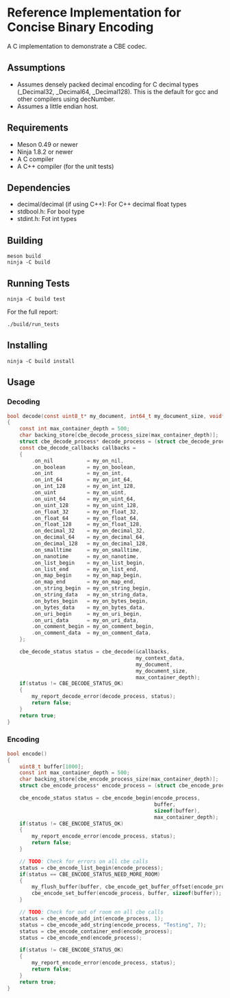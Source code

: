 Reference Implementation for Concise Binary Encoding
====================================================

A C implementation to demonstrate a CBE codec.


Assumptions
-----------

 * Assumes densely packed decimal encoding for C decimal types (_Decimal32, _Decimal64, _Decimal128). This is the default for gcc and other compilers using decNumber.
 * Assumes a little endian host.



Requirements
------------

  * Meson 0.49 or newer
  * Ninja 1.8.2 or newer
  * A C compiler
  * A C++ compiler (for the unit tests)



Dependencies
------------

 * decimal/decimal (if using C++): For C++ decimal float types
 * stdbool.h: For bool type
 * stdint.h: Fot int types



Building
--------

    meson build
    ninja -C build



Running Tests
-------------

    ninja -C build test

For the full report:

    ./build/run_tests



Installing
----------

    ninja -C build install



Usage
-----

### Decoding

```c
bool decode(const uint8_t* my_document, int64_t my_document_size, void* my_context_data)
{
    const int max_container_depth = 500;
    char backing_store[cbe_decode_process_size(max_container_depth)];
    struct cbe_decode_process* decode_process = (struct cbe_decode_process*)backing_store;
    const cbe_decode_callbacks callbacks =
    {
        .on_nil           = my_on_nil,
        .on_boolean       = my_on_boolean,
        .on_int           = my_on_int,
        .on_int_64        = my_on_int_64,
        .on_int_128       = my_on_int_128,
        .on_uint          = my_on_uint,
        .on_uint_64       = my_on_uint_64,
        .on_uint_128      = my_on_uint_128,
        .on_float_32      = my_on_float_32,
        .on_float_64      = my_on_float_64,
        .on_float_128     = my_on_float_128,
        .on_decimal_32    = my_on_decimal_32,
        .on_decimal_64    = my_on_decimal_64,
        .on_decimal_128   = my_on_decimal_128,
        .on_smalltime     = my_on_smalltime,
        .on_nanotime      = my_on_nanotime,
        .on_list_begin    = my_on_list_begin,
        .on_list_end      = my_on_list_end,
        .on_map_begin     = my_on_map_begin,
        .on_map_end       = my_on_map_end,
        .on_string_begin  = my_on_string_begin,
        .on_string_data   = my_on_string_data,
        .on_bytes_begin   = my_on_bytes_begin,
        .on_bytes_data    = my_on_bytes_data,
        .on_uri_begin     = my_on_uri_begin,
        .on_uri_data      = my_on_uri_data,
        .on_comment_begin = my_on_comment_begin,
        .on_comment_data  = my_on_comment_data,
    };

    cbe_decode_status status = cbe_decode(&callbacks,
                                          my_context_data,
                                          my_document,
                                          my_document_size,
                                          max_container_depth);
    if(status != CBE_DECODE_STATUS_OK)
    {
        my_report_decode_error(decode_process, status);
        return false;
    }
    return true;
}
```


### Encoding

```c
bool encode()
{
    uint8_t buffer[1000];
    const int max_container_depth = 500;
    char backing_store[cbe_encode_process_size(max_container_depth)];
    struct cbe_encode_process* encode_process = (struct cbe_encode_process*)backing_store;

    cbe_encode_status status = cbe_encode_begin(encode_process,
                                                buffer,
                                                sizeof(buffer),
                                                max_container_depth);
    if(status != CBE_ENCODE_STATUS_OK)
    {
        my_report_encode_error(encode_process, status);
        return false;
    }

    // TODO: Check for errors on all cbe calls
    status = cbe_encode_list_begin(encode_process);
    if(status == CBE_ENCODE_STATUS_NEED_MORE_ROOM)
    {
        my_flush_buffer(buffer, cbe_encode_get_buffer_offset(encode_process));
        cbe_encode_set_buffer(encode_process, buffer, sizeof(buffer));
    }

    // TODO: Check for out of room on all cbe calls
    status = cbe_encode_add_int(encode_process, 1);
    status = cbe_encode_add_string(encode_process, "Testing", 7);
    status = cbe_encode_container_end(encode_process);
    status = cbe_encode_end(encode_process);

    if(status != CBE_ENCODE_STATUS_OK)
    {
        my_report_encode_error(encode_process, status);
        return false;
    }
    return true;
}
```
